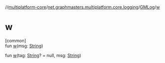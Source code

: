//[multiplatform-core](../../../index.md)/[net.graphmasters.multiplatform.core.logging](../index.md)/[GMLog](index.md)/[w](w.md)

# w

[common]\
fun [w](w.md)(msg: [String](https://kotlinlang.org/api/latest/jvm/stdlib/kotlin/-string/index.html))

fun [w](w.md)(tag: [String](https://kotlinlang.org/api/latest/jvm/stdlib/kotlin/-string/index.html)? = null, msg: [String](https://kotlinlang.org/api/latest/jvm/stdlib/kotlin/-string/index.html))

